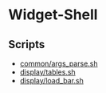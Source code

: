 # Widget-Shell

## Scripts

- [common/args_parse.sh](common/args_parse.sh)
- [display/tables.sh](display/tables.sh)
- [display/load_bar.sh](display/load_bar.sh)

